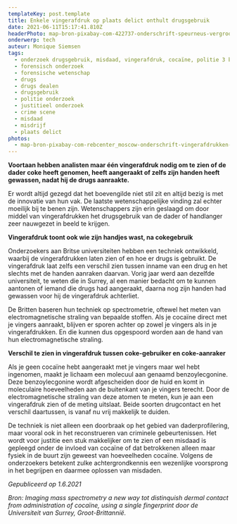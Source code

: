 ```yaml
---
templateKey: post.template
title: Enkele vingerafdruk op plaats delict onthult drugsgebruik
date: 2021-06-11T15:17:41.810Z
headerPhoto: map-bron-pixabay-com-422737-onderschrift-speurneus-vergrootglas-vingerafdruk-image-img-speurneus-vergrootglas-vingerafdruk-png
onderwerp: tech
auteur: Monique Siemsen
tags:
  - onderzoek drugsgebruik, misdaad, vingerafdruk, cocaïne, politie 3 bijlagen
  - forensisch onderzoek
  - forensische wetenschap
  - drugs
  - drugs dealen
  - drugsgebruik
  - politie onderzoek
  - justitieel onderzoek
  - crime scene
  - misdaad
  - misdrijf
  - plaats delict
photos:
  - map-bron-pixabay-com-rebcenter_moscow-onderschrift-vingerafdrukken-laten-voortaan-zien-of-een-drugsgebruiker-nog-zijn-handen-heeft-gewassen-voordat-hij-een-misdaad-pleegde-image-img-drugsverslaafde-injectienaald-hoody-jpg
---
```

**Voortaan hebben analisten maar één vingerafdruk nodig om te zien of de dader coke heeft genomen, heeft aangeraakt of zelfs zijn handen heeft gewassen, nadat hij de drugs aanraakte.**

Er wordt altijd gezegd dat het boevengilde niet stil zit en altijd bezig is met de innovatie van hun vak. De laatste wetenschappelijke vinding zal echter moeilijk bij te benen zijn. Wetenschappers zijn erin geslaagd om door middel van vingerafdrukken het drugsgebruik van de dader of handlanger zeer nauwgezet in beeld te krijgen.

**Vingerafdruk toont ook wie zijn handjes wast, na cokegebruik**

Onderzoekers aan Britse universiteiten hebben een techniek ontwikkeld, waarbij de vingerafdrukken laten zien of en hoe er drugs is gebruikt. De vingerafdruk laat zelfs een verschil zien tussen inname van een drug en het slechts met de handen aanraken daarvan. Vorig jaar werd aan dezelfde universiteit, te weten die in Surrey, al een manier bedacht om te kunnen aantonen of iemand die drugs had aangeraakt, daarna nog zijn handen had gewassen voor hij de vingerafdruk achterliet. 

De Britten baseren hun techniek op spectrometrie, oftewel het meten van electromagnetische straling van bepaalde stoffen. Als je cocaïne direct met je vingers aanraakt, blijven er sporen achter op zowel je vingers als in je vingerafdrukken. En die kunnen dus opgespoord worden aan de hand van hun electromagnetische straling. 

**Verschil te zien in vingerafdruk tussen coke-gebruiker en coke-aanraker**

Als je geen cocaïne hebt aangeraakt met je vingers maar wel hebt ingenomen, maakt je lichaam een molecuul aan genaamd benzoylecgonine. Deze benzoylecgonine wordt afgescheiden door de huid en komt in moleculaire hoeveelheden aan de buitenkant van je vingers terecht. Door de electromagnetische straling van deze atomen te meten, kun je aan een vingerafdruk zien of de meting uitslaat. Beide soorten drugcontact en het verschil daartussen, is vanaf nu vrij makkelijk te duiden.

De techniek is niet alleen een doorbraak op het gebied van daderprofilering, maar vooral ook in het reconstrueren van criminele gebeurtenissen. Het wordt voor justitie een stuk makkelijker om te zien of een misdaad is gepleegd onder de invloed van cocaïne of dat betrokkenen alleen maar fysiek in de buurt zijn geweest van hoeveelheden cocaïne. Volgens de onderzoekers betekent zulke achtergrondkennis een wezenlijke voorsprong in het begrijpen en daarmee oplossen van misdaden.

*Gepubliceerd op 1.6.2021*

*Bron: Imaging mass spectrometry a new way tot distinquish dermal contact from administration of cocaïne, using a single fingerprint door de Universiteit van Surrey, Groot-Brittannië.*